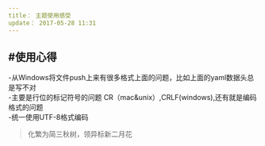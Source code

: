 ---title： 主题使用感受update： 2017-05-28 11:31---#使用心得----从Windows将文件push上来有很多格式上面的问题，比如上面的yaml数据头总是写不对  -主要是行位的标记符号的问题 CR（mac&unix）,CRLF(windows),还有就是编码格式的问题   -统一使用UTF-8格式编码>化繁为简三秋树，领异标新二月花 